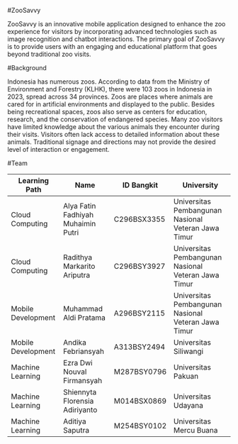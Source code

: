 #ZooSavvy

ZooSavvy is an innovative mobile application designed to enhance the zoo experience for visitors by incorporating advanced technologies such as image recognition and chatbot interactions. The primary goal of ZooSavvy is to provide users with an engaging and educational platform that goes beyond traditional zoo visits.

#Background

Indonesia has numerous zoos. According to data from the Ministry of Environment and Forestry (KLHK), there were 103 zoos in Indonesia in 2023, spread across 34 provinces. Zoos are places where animals are cared for in artificial environments and displayed to the public. Besides being recreational spaces, zoos also serve as centers for education, research, and the conservation of endangered species.
Many zoo visitors have limited knowledge about the various animals they encounter during their visits. Visitors often lack access to detailed information about these animals. Traditional signage and directions may not provide the desired level of interaction or engagement.

#Team

| Learning Path  | Name | ID Bangkit | University |
| ------------- | ------------- |------------- | ------------- |
| Cloud Computing  | Alya Fatin Fadhiyah Muhaimin Putri  | C296BSX3355  | Universitas Pembangunan Nasional Veteran Jawa Timur  |
| Cloud Computing  | Radithya Markarito Ariputra  | C296BSY3927  | Universitas Pembangunan Nasional Veteran Jawa Timur  |
| Mobile Development  | Muhammad Aldi Pratama  | A296BSY2115  | Universitas Pembangunan Nasional Veteran Jawa Timur  |
| Mobile Development  | Andika Febriansyah  | A313BSY2494  | Universitas Siliwangi  |
| Machine Learning  | Ezra Dwi Nouval Firmansyah  | M287BSY0796  | Universitas Pakuan  |
| Machine Learning  | Shiennyta Florensia Adiriyanto  | M014BSX0869  | Universitas Udayana  |
| Machine Learning  | Aditiya Saputra  | M254BSY0102  | Universitas Mercu Buana  |
